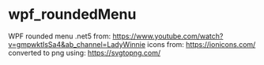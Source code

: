 # wpf_roundedMenu
WPF rounded menu .net5
from: https://www.youtube.com/watch?v=gmpwktIsSa4&ab_channel=LadyWinnie
icons from: https://ionicons.com/ converted to png using: https://svgtopng.com/
